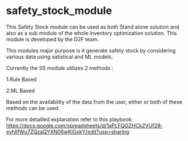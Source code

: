 # safety_stock_module
This Safety Stock module can be used as both Stand alone solution and also as a sub module of the whole inventory optimization solution.
This module is developed by the D2F team.

This modules major purpose is it generate safety stock by considering various data using satistical and ML models.

Currently the SS module utilizes 2 methods :

  1.Rule Based
  
  2.ML Based
  
Based on the availability of the data from the user, either or both of these methods can be used.

For more detailled explanation refer to this playbook: https://docs.google.com/spreadsheets/d/1aPLFQGZHCk2VUf28-eyhllfWu7ZQzaQYXN06wKlGxkY/edit?usp=sharing
